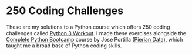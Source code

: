 # 250 Coding Challenges
These are my solutions to a Python course which offers 250 coding challenges called [Python 3 Workout](https://www.udemy.com/course/python-exercises/). I made these exercises alongside the [Complete Python Bootcamp](https://www.udemy.com/course/complete-python-bootcamp/) course by Jose Portilla [(Pierian Data)](https://github.com/Pierian-Data), which taught me a broad base of Python coding skills.
